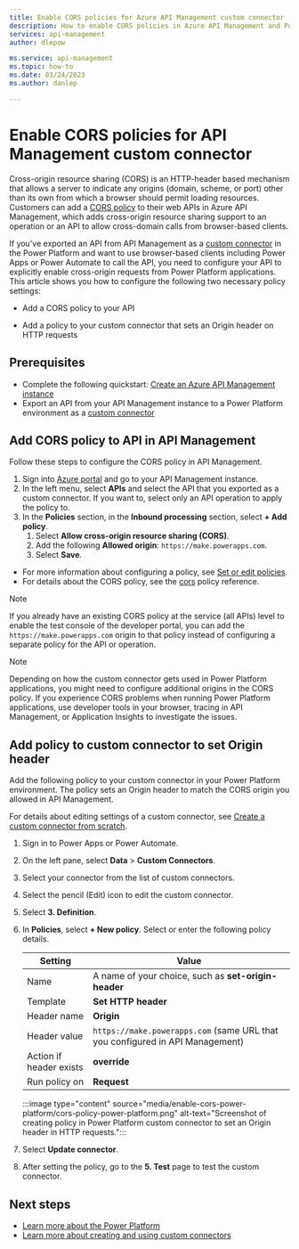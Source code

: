 ```yaml
---
title: Enable CORS policies for Azure API Management custom connector 
description: How to enable CORS policies in Azure API Management and Power Platform to test and use a custom connector from Power Platform applications.
services: api-management
author: dlepow

ms.service: api-management
ms.topic: how-to
ms.date: 03/24/2023
ms.author: danlep

---
```

# Enable CORS policies for API Management custom connector 
Cross-origin resource sharing (CORS) is an HTTP-header based mechanism that allows a server to indicate any origins (domain, scheme, or port) other than its own from which a browser should permit loading resources. Customers can add a [CORS policy](cors-policy.md) to their web APIs in Azure API Management, which adds cross-origin resource sharing support to an operation or an API to allow cross-domain calls from browser-based clients.

If you've exported an API from API Management as a [custom connector](export-api-power-platform.md) in the Power Platform and want to use browser-based clients including Power Apps or Power Automate to call the API, you need to configure your API to explicitly enable cross-origin requests from Power Platform applications. This article shows you how to configure the following two necessary policy settings:

* Add a CORS policy to your API

* Add a policy to your custom connector that sets an Origin header on HTTP requests

## Prerequisites 

+ Complete the following quickstart: [Create an Azure API Management instance](get-started-create-service-instance.md)
+ Export an API from your API Management instance to a Power Platform environment as a [custom connector](export-api-power-platform.md)

## Add CORS policy to API in API Management

Follow these steps to configure the CORS policy in API Management.

1. Sign into [Azure portal](https://portal.azure.com) and go to your API Management instance.
1. In the left menu, select **APIs** and select the API that you exported as a custom connector. If you want to, select only an API operation to apply the policy to.
1. In the **Policies** section, in the **Inbound processing** section, select **+ Add policy**.
    1. Select **Allow cross-origin resource sharing (CORS)**.
    1. Add the following **Allowed origin**: `https://make.powerapps.com`.
    1. Select **Save**.

* For more information about configuring a policy, see [Set or edit policies](set-edit-policies.md).
* For details about the CORS policy, see the [cors](cors-policy.md) policy reference.

> [!NOTE]
> If you already have an existing CORS policy at the service (all APIs) level to enable the test console of the developer portal, you can add the `https://make.powerapps.com` origin to that policy instead of configuring a separate policy for the API or operation. 

> [!NOTE]
> Depending on how the custom connector gets used in Power Platform applications, you might need to configure additional origins in the CORS policy. If you experience CORS problems when running Power Platform applications, use developer tools in your browser, tracing in API Management, or Application Insights to investigate the issues.


## Add policy to custom connector to set Origin header

Add the following policy to your custom connector in your Power Platform environment. The policy sets an Origin header to match the CORS origin you allowed in API Management.

For details about editing settings of a custom connector, see [Create a custom connector from scratch](/connectors/custom-connectors/define-blank).

1. Sign in to Power Apps or Power Automate.
1. On the left pane, select **Data** > **Custom Connectors**. 
1. Select your connector from the list of custom connectors.
1. Select the pencil (Edit) icon to edit the custom connector. 
1. Select **3. Definition**.
1. In **Policies**, select **+ New policy**. Select or enter the following policy details.

    
    |Setting  |Value  |
    |---------|---------|
    |Name     |  A name of your choice, such as **set-origin-header**       |
    |Template     | **Set HTTP header**  |
    |Header name     | **Origin**        |
    |Header value     |    `https://make.powerapps.com` (same URL that you configured in API Management)     |
    |Action if header exists     |  **override**        |
    |Run policy on     |  **Request**        |

    :::image type="content" source="media/enable-cors-power-platform/cors-policy-power-platform.png" alt-text="Screenshot of creating policy in Power Platform custom connector to set an Origin header in HTTP requests.":::

1. Select **Update connector**.

1. After setting the policy, go to the **5. Test** page to test the custom connector.

## Next steps

* [Learn more about the Power Platform](https://powerplatform.microsoft.com/)
* [Learn more about creating and using custom connectors](/connectors/custom-connectors/)
